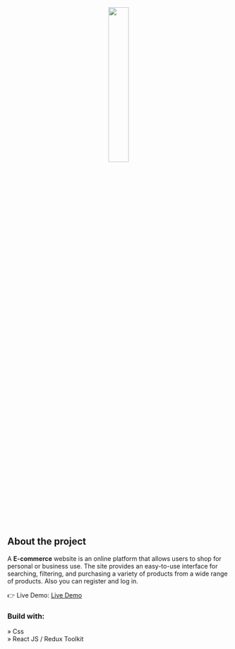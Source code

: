 <div align='center' ><img style="width:30%" src='https://storeborkovskiydev.vercel.app/static/media/logo.f26bc89e7c7e4ab78fcf.png'/></div>

<h2>About the project</h2>

  <p>A <b>E-commerce</b> website is an online platform that allows users to shop for personal or business use. The site provides an easy-to-use interface for searching, filtering, and purchasing a variety of products from a wide range of products. Also you can register and log in.</p>

👉 Live Demo: <a href='https://storeborkovskiydev.vercel.app/'>Live Demo</a>

<h3>Build with:</h3>

» Css  <br>
» React JS  / Redux Toolkit

